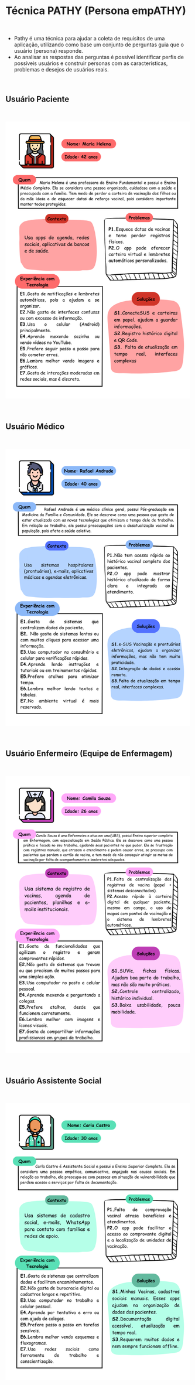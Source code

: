 # Técnica PATHY (Persona empATHY)
<br>

- Pathy é uma técnica para ajudar a coleta de requisitos de uma aplicação, utilizando como base um conjunto de perguntas guia que o usuário (persona) responde.
- Ao analisar as respostas das perguntas é possível identificar perfis de possíveis usuários e construir personas com as características, problemas e desejos de usuários reais.
  
<br>

## Usuário Paciente
<br>
<p align="center"> <img src="https://github.com/hisokarenn/ES1-TP1/blob/040d4e76339faee74881f759c5e91bfade6b17d5/Ideacao_Especificacao/Imagens/Personas/Persona%20Maria%20Helena.png" alt="" width="600" /></p>
<br>

## Usuário Médico
<br>
<p align="center"> <img src="https://github.com/hisokarenn/ES1-TP1/blob/040d4e76339faee74881f759c5e91bfade6b17d5/Ideacao_Especificacao/Imagens/Personas/Persona%20Rafael%20Andrade.png" alt="" width="600" /></p>
<br>

## Usuário Enfermeiro (Equipe de Enfermagem)
<br>
<p align="center"> <img src="https://github.com/hisokarenn/ES1-TP1/blob/040d4e76339faee74881f759c5e91bfade6b17d5/Ideacao_Especificacao/Imagens/Personas/Persona%20Camila%20Souza.png" alt="" width="600" /></p>
<br>

## Usuário Assistente Social
<br>
<p align="center"> <img src="https://github.com/hisokarenn/ES1-TP1/blob/040d4e76339faee74881f759c5e91bfade6b17d5/Ideacao_Especificacao/Imagens/Personas/Persona%20Carla%20Castro.png" alt="" width="600" /></p>
<br>
